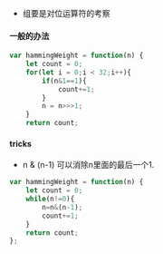 * 组要是对位运算符的考察
#### 一般的办法
```js
var hammingWeight = function(n) {
    let count = 0;
    for(let i = 0;i < 32;i++){
        if(n&1==1){
            count+=1;
        }
        n = n>>>1;
    }
    return count;
```
#### tricks
* n & (n-1)  可以消除n里面的最后一个1.

```js
var hammingWeight = function(n) {
    let count = 0;
    while(n!=0){
        n=n&(n-1);
        count+=1;
    }
    return count;
};
```
